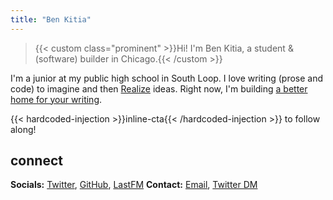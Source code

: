 ```yaml
---
title: "Ben Kitia"
---
```


> {{< custom class="prominent" >}}Hi! I'm Ben Kitia, a student & (software) builder in Chicago.{{< /custom >}}

I'm a junior at my public high school in South Loop. I love writing (prose and code) to imagine and then [Realize](/Realize.pdf) ideas. Right now, I'm building [a better home for your writing](https://pubnent.com).

{{< hardcoded-injection >}}inline-cta{{< /hardcoded-injection >}} to follow along!

## connect

**Socials:** [Twitter](https://twitter.com/benkitia), [GitHub](https://github.com/benkitia), [LastFM](https://last.fm/benkitia)
**Contact:** [Email](https://url.kitia.net/email), [Twitter DM](https://twitter.com/messages/compose?recipient_id=1188270454303277056)
